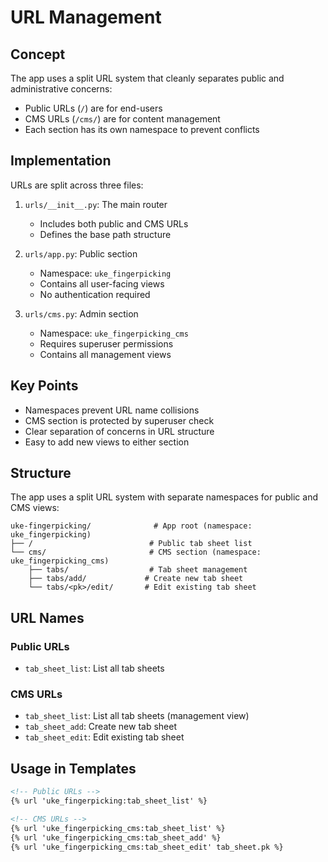 # URL Management

## Concept

The app uses a split URL system that cleanly separates public and administrative concerns:

- Public URLs (`/`) are for end-users
- CMS URLs (`/cms/`) are for content management
- Each section has its own namespace to prevent conflicts

## Implementation

URLs are split across three files:

1. `urls/__init__.py`: The main router
   - Includes both public and CMS URLs
   - Defines the base path structure

2. `urls/app.py`: Public section
   - Namespace: `uke_fingerpicking`
   - Contains all user-facing views
   - No authentication required

3. `urls/cms.py`: Admin section
   - Namespace: `uke_fingerpicking_cms`
   - Requires superuser permissions
   - Contains all management views

## Key Points

- Namespaces prevent URL name collisions
- CMS section is protected by superuser check
- Clear separation of concerns in URL structure
- Easy to add new views to either section

## Structure

The app uses a split URL system with separate namespaces for public and CMS views:

```
uke-fingerpicking/              # App root (namespace: uke_fingerpicking)
├── /                          # Public tab sheet list
└── cms/                       # CMS section (namespace: uke_fingerpicking_cms)
    ├── tabs/                  # Tab sheet management
    ├── tabs/add/             # Create new tab sheet
    └── tabs/<pk>/edit/       # Edit existing tab sheet
```

## URL Names

### Public URLs
- `tab_sheet_list`: List all tab sheets

### CMS URLs
- `tab_sheet_list`: List all tab sheets (management view)
- `tab_sheet_add`: Create new tab sheet
- `tab_sheet_edit`: Edit existing tab sheet

## Usage in Templates

```html
<!-- Public URLs -->
{% url 'uke_fingerpicking:tab_sheet_list' %}

<!-- CMS URLs -->
{% url 'uke_fingerpicking_cms:tab_sheet_list' %}
{% url 'uke_fingerpicking_cms:tab_sheet_add' %}
{% url 'uke_fingerpicking_cms:tab_sheet_edit' tab_sheet.pk %}
```
